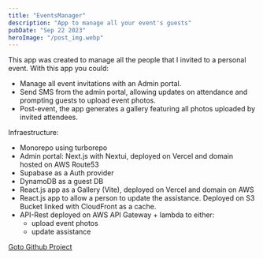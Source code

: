 ```yaml
---
title: "EventsManager"
description: "App to manage all your event's guests"
pubDate: "Sep 22 2023"
heroImage: "/post_img.webp"
---
```


This app was created to manage all the people that I invited to a personal event. 
With this app you could:

* Manage all event invitations with an Admin portal.
* Send SMS from the admin portal, allowing updates on attendance and prompting guests to upload event photos.
* Post-event, the app generates a gallery featuring all photos uploaded by invited attendees.

Infraestructure:
* Monorepo using turborepo
* Admin portal: Next.js with Nextui, deployed on Vercel and domain hosted on AWS Route53
* Supabase as a Auth provider
* DynamoDB as a guest DB
* React.js app as a Gallery (Vite), deployed on Vercel and domain on AWS
* React.js app to allow a person to update the assistance. Deployed on S3 Bucket linked with CloudFront as a cache.
* API-Rest deployed on AWS API Gateway + lambda to either:
    * upload event photos
    * update assistance


<a target="_blank" href="https://github.com/gtrrz-victor/eman">Goto Github Project</a>
